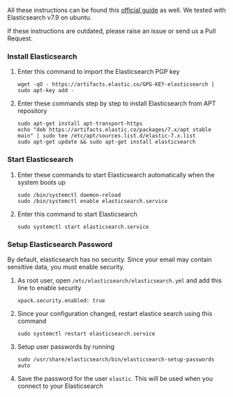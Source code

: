All these instructions can be found this [official guide](https://www.elastic.co/guide/en/elasticsearch/reference/7.9/deb.html) as well. We tested with Elasticsearch v7.9 on ubuntu.

If these instructions are outdated, please raise an issue or send us a Pull Request.

### Install Elasticsearch

1. Enter this command to import the Elasticsearch PGP key
   ```
   wget -qO - https://artifacts.elastic.co/GPG-KEY-elasticsearch | sudo apt-key add -
   ```
2. Enter these commands step by step to install Elasticsearch from APT repository
   ```
   sudo apt-get install apt-transport-https
   echo "deb https://artifacts.elastic.co/packages/7.x/apt stable main" | sudo tee /etc/apt/sources.list.d/elastic-7.x.list
   sudo apt-get update && sudo apt-get install elasticsearch
   ```

### Start Elasticsearch

1. Enter these commands to start Elasticsearch automatically when the system boots up
   ```
   sudo /bin/systemctl daemon-reload
   sudo /bin/systemctl enable elasticsearch.service
   ```
2. Enter this command to start Elasticsearch
   ```
   sudo systemctl start elasticsearch.service
   ```

### Setup Elasticsearch Password

By default, elasticsearch has no security. Since your email may contain sensitive data, you must enable security.

1. As root user, open `/etc/elasticsearch/elasticsearch.yml` and add this line to enable security
   ```
   xpack.security.enabled: true
   ```
2. Since your configuration changed, restart elastice search using this command
   ```
   sudo systemctl restart elasticsearch.service
   ```
3. Setup user passwords by running
   ```
   sudo /usr/share/elasticsearch/bin/elasticsearch-setup-passwords auto
   ```
4. Save the password for the user `elastic`. This will be used when you connect to your Elasticsearch
